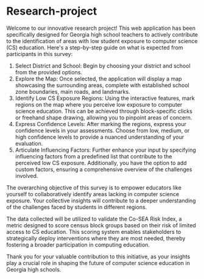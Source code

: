 # Research-project
Welcome to our innovative research project! This web application has been specifically designed for Georgia high school teachers to actively contribute to the identification of areas with low student exposure to computer science (CS) education. Here's a step-by-step guide on what is expected from participants in this survey:

1. Select District and School: Begin by choosing your district and school from the provided options.
2. Explore the Map: Once selected, the application will display a map showcasing the surrounding areas, complete with established school zone boundaries, main roads, and landmarks.
3. Identify Low CS Exposure Regions: Using the interactive features, mark regions on the map where you perceive low exposure to computer science education. This can be achieved through block-specific clicks or freehand shape drawing, allowing you to pinpoint areas of concern.
4. Express Confidence Levels: After marking the regions, express your confidence levels in your assessments. Choose from low, medium, or high confidence levels to provide a nuanced understanding of your evaluation.
5. Articulate Influencing Factors: Further enhance your input by specifying influencing factors from a predefined list that contribute to the perceived low CS exposure. Additionally, you have the option to add custom factors, ensuring a comprehensive overview of the challenges involved.

The overarching objective of this survey is to empower educators like yourself to collaboratively identify areas lacking in computer science exposure. Your collective insights will contribute to a deeper understanding of the challenges faced by students in different regions.

The data collected will be utilized to validate the Co-SEA Risk Index, a metric designed to score census block groups based on their risk of limited access to CS education. This scoring system enables stakeholders to strategically deploy interventions where they are most needed, thereby fostering a broader participation in computing education.

Thank you for your valuable contribution to this initiative, as your insights play a crucial role in shaping the future of computer science education in Georgia high schools.
